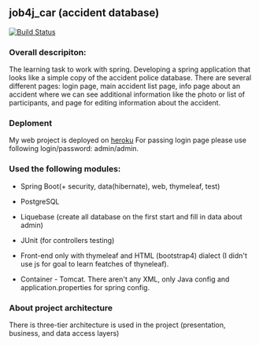 ## job4j_car (accident database) 

[![Build Status](https://travis-ci.org/Tiunchik/job4j_car.svg?branch=master)](https://travis-ci.org/Tiunchik/job4j_car)

### Overall descripiton:

The learning task to work with spring. Developing a spring application that looks like a simple copy of the accident police database. There are several different pages: login page, main accident list page, info page about an accident where we can see additional information like the photo or list of participants, and page for editing information about the accident.

### Deploment
My web project is deployed on [heroku](https://polise-department-database.herokuapp.com/) For passing login page please use following login/password: admin/admin.

### Used the following modules: 
* Spring Boot(+ security, data(hibernate), web, thymeleaf, test)
* PostgreSQL
* Liquebase (create all database on the first start and fill in data about admin)
* JUnit (for controllers testing)
* Front-end only with thymeleaf and HTML (bootstrap4) dialect (I didn't use js for goal to learn featches of thyneleaf). 

* Container - Tomcat. There aren't any XML, only Java config and application.properties for spring config.

### About project architecture
There is three-tier architecture is used in the project (presentation, business, and data access layers)




